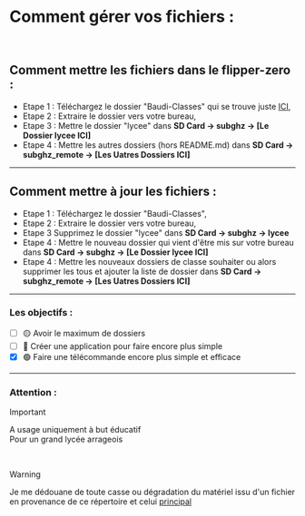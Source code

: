 # Comment gérer vos fichiers :
</br>

## Comment mettre les fichiers dans le flipper-zero :

 - Etape 1 : Téléchargez le dossier "Baudi-Classes" qui se trouve juste [ICI](https://github.com/Lenigobrick/Flipper_Zero-Files/tree/main/Sub-Ghz), </br>
 - Etape 2 : Extraire le dossier vers votre bureau, </br>
 - Etape 3 : Mettre le dossier "lycee" dans **SD Card -> subghz -> [Le Dossier lycee ICI]**
 - Etape 4 : Mettre les autres dossiers (hors README.md) dans **SD Card -> subghz_remote -> [Les Uatres Dossiers ICI]**

---

## Comment mettre à jour les fichiers :

 - Etape 1 : Téléchargez le dossier "Baudi-Classes", </br>
 - Etape 2 : Extraire le dossier vers votre bureau, </br>
 - Etape 3 Supprimez le dossier "lycee" dans **SD Card -> subghz -> lycee**
 - Etape 4 : Mettre le nouveau dossier qui vient d'être mis sur votre bureau dans **SD Card -> subghz -> [Le Dossier lycee ICI]**
 - Etape 4 : Mettre les nouveaux dossiers de classe souhaiter ou alors supprimer les tous et ajouter la liste de dossier dans **SD Card -> subghz_remote -> [Les Uatres Dossiers ICI]**

---

### Les objectifs : 

 - [ ] 🟡 Avoir le maximum de dossiers
 - [ ] 🔴 Créer une application pour faire encore plus simple
 - [x] 🟢 Faire une télécommande encore plus simple et efficace

---

### Attention :

> [!IMPORTANT]
> A usage uniquement à but éducatif </br>
> Pour un grand lycée arrageois

</br>

> [!WARNING]
> Je me dédouane de toute casse ou dégradation du matériel issu d'un fichier en provenance de ce répertoire et celui [principal](https://github.com/Lenigobrick/Flipper_Zero-Files)
